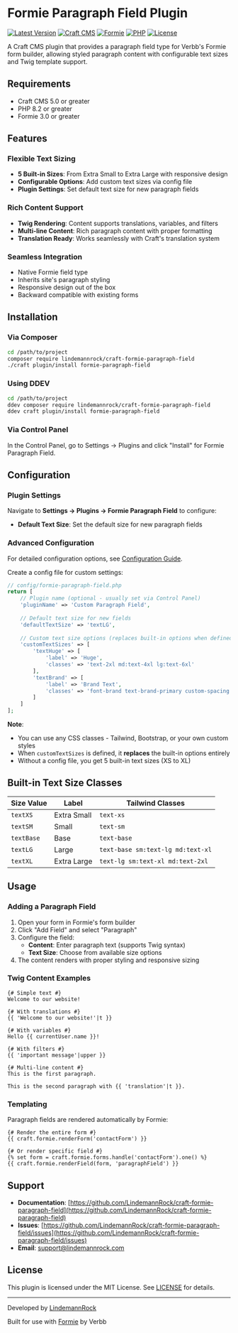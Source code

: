 # Formie Paragraph Field Plugin

[![Latest Version](https://img.shields.io/packagist/v/lindemannrock/craft-formie-paragraph-field.svg)](https://packagist.org/packages/lindemannrock/craft-formie-paragraph-field)
[![Craft CMS](https://img.shields.io/badge/Craft%20CMS-5.0+-orange.svg)](https://craftcms.com/)
[![Formie](https://img.shields.io/badge/Formie-3.0+-purple.svg)](https://verbb.io/craft-plugins/formie)
[![PHP](https://img.shields.io/badge/PHP-8.2+-blue.svg)](https://php.net/)
[![License](https://img.shields.io/packagist/l/lindemannrock/craft-formie-paragraph-field.svg)](LICENSE)

A Craft CMS plugin that provides a paragraph field type for Verbb's Formie form builder, allowing styled paragraph content with configurable text sizes and Twig template support.

## Requirements

- Craft CMS 5.0 or greater
- PHP 8.2 or greater
- Formie 3.0 or greater

## Features

### Flexible Text Sizing
- **5 Built-in Sizes**: From Extra Small to Extra Large with responsive design
- **Configurable Options**: Add custom text sizes via config file
- **Plugin Settings**: Set default text size for new paragraph fields

### Rich Content Support
- **Twig Rendering**: Content supports translations, variables, and filters
- **Multi-line Content**: Rich paragraph content with proper formatting
- **Translation Ready**: Works seamlessly with Craft's translation system

### Seamless Integration
- Native Formie field type
- Inherits site's paragraph styling
- Responsive design out of the box
- Backward compatible with existing forms

## Installation

### Via Composer

```bash
cd /path/to/project
composer require lindemannrock/craft-formie-paragraph-field
./craft plugin/install formie-paragraph-field
```

### Using DDEV

```bash
cd /path/to/project
ddev composer require lindemannrock/craft-formie-paragraph-field
ddev craft plugin/install formie-paragraph-field
```

### Via Control Panel

In the Control Panel, go to Settings → Plugins and click "Install" for Formie Paragraph Field.

## Configuration

### Plugin Settings

Navigate to **Settings → Plugins → Formie Paragraph Field** to configure:
- **Default Text Size**: Set the default size for new paragraph fields

### Advanced Configuration

For detailed configuration options, see [Configuration Guide](docs/CONFIGURATION.md).

Create a config file for custom settings:

```php
// config/formie-paragraph-field.php
return [
    // Plugin name (optional - usually set via Control Panel)
    'pluginName' => 'Custom Paragraph Field',
    
    // Default text size for new fields
    'defaultTextSize' => 'textLG',
    
    // Custom text size options (replaces built-in options when defined)
    'customTextSizes' => [
        'textHuge' => [
            'label' => 'Huge',
            'classes' => 'text-2xl md:text-4xl lg:text-6xl'
        ],
        'textBrand' => [
            'label' => 'Brand Text',
            'classes' => 'font-brand text-brand-primary custom-spacing'
        ]
    ]
];
```

**Note**: 
- You can use any CSS classes - Tailwind, Bootstrap, or your own custom styles
- When `customTextSizes` is defined, it **replaces** the built-in options entirely
- Without a config file, you get 5 built-in text sizes (XS to XL)

## Built-in Text Size Classes

| Size Value | Label | Tailwind Classes |
|------------|-------|------------------|
| `textXS` | Extra Small | `text-xs` |
| `textSM` | Small | `text-sm` |
| `textBase` | Base | `text-base` |
| `textLG` | Large | `text-base sm:text-lg md:text-xl` |
| `textXL` | Extra Large | `text-lg sm:text-xl md:text-2xl` |

## Usage

### Adding a Paragraph Field

1. Open your form in Formie's form builder
2. Click "Add Field" and select "Paragraph" 
3. Configure the field:
   - **Content**: Enter paragraph text (supports Twig syntax)
   - **Text Size**: Choose from available size options
4. The content renders with proper styling and responsive sizing

### Twig Content Examples

```twig
{# Simple text #}
Welcome to our website!

{# With translations #}
{{ 'Welcome to our website!'|t }}

{# With variables #}
Hello {{ currentUser.name }}!

{# With filters #}
{{ 'important message'|upper }}

{# Multi-line content #}
This is the first paragraph.

This is the second paragraph with {{ 'translation'|t }}.
```

### Templating

Paragraph fields are rendered automatically by Formie:

```twig
{# Render the entire form #}
{{ craft.formie.renderForm('contactForm') }}

{# Or render specific field #}
{% set form = craft.formie.forms.handle('contactForm').one() %}
{{ craft.formie.renderField(form, 'paragraphField') }}
```

## Support

- **Documentation**: [https://github.com/LindemannRock/craft-formie-paragraph-field](https://github.com/LindemannRock/craft-formie-paragraph-field)
- **Issues**: [https://github.com/LindemannRock/craft-formie-paragraph-field/issues](https://github.com/LindemannRock/craft-formie-paragraph-field/issues)
- **Email**: [support@lindemannrock.com](mailto:support@lindemannrock.com)

## License

This plugin is licensed under the MIT License. See [LICENSE](LICENSE) for details.

---

Developed by [LindemannRock](https://lindemannrock.com)

Built for use with [Formie](https://verbb.io/craft-plugins/formie) by Verbb